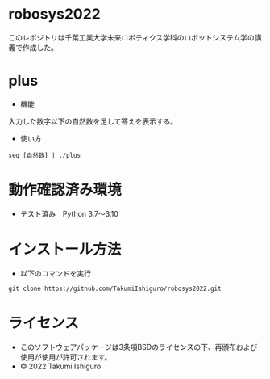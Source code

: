 # robosys2022
このレポジトリは千葉工業大学未来ロボティクス学科のロボットシステム学の講義で作成した。

# plus

* 機能

入力した数字以下の自然数を足して答えを表示する。

* 使い方

```
seq [自然数] | ./plus
```

# 動作確認済み環境

* テスト済み　Python 3.7～3.10

# インストール方法

* 以下のコマンドを実行

```
git clone https://github.com/TakumiIshiguro/robosys2022.git
```


# ライセンス

* このソフトウェアパッケージは3条項BSDのライセンスの下、再頒布および使用が使用が許可されます。
* © 2022 Takumi Ishiguro

